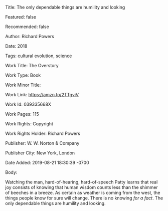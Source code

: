Title: The only dependable things are humility and looking

Featured: false

Recommended: false

Author: Richard Powers

Date: 2018

Tags: cultural evolution, science

Work Title: The Overstory

Work Type: Book

Work Minor Title:  

Work Link: https://amzn.to/2TTgviV

Work Id:  039335668X

Work Pages:  115

Work Rights:  Copyright

Work Rights Holder:  Richard Powers

Publisher:  W. W. Norton & Company

Publisher City:  New York, London

Date Added: 2019-08-21 18:30:39 -0700

Body:

Watching the man, hard-of-hearing, hard-of-speech Patty learns that real joy consists of knowing that human wisdom counts less than the shimmer of beeches in a breeze. As certain as weather is coming from the west, the things people know for sure will change. There is no knowing *for a fact*. The only dependable things are humility and looking. 



